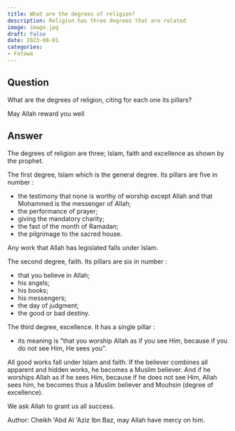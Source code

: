 ```yaml
---
title: What are the degrees of religion?
description: Religion has three degrees that are related
image: image.jpg
draft: False
date: 2023-08-01
categories:
- Fatawa
---
```


## Question

What are the degrees of religion, citing for each one its pillars?

May Allah reward you well

## Answer

The degrees of religion are three; Islam, faith and excellence as shown by the prophet.

The first degree, Islam which is the general degree. Its pillars are five in number :
- the testimony that none is worthy of worship except Allah and that Mohammed is the 
messenger of Allah;
- the performance of prayer;
- giving the mandatory charity;
- the fast of the month of Ramadan;
- the pilgrimage to the sacred house.

Any work that Allah has legislated falls under Islam.

The second degree, faith. Its pillars are six in number :
- that you believe in Allah;
- his angels;
- his books;
- his messengers;
- the day of judgment;
- the good or bad destiny.

The third degree, excellence. It has a single pillar :
- its meaning is "that you worship Allah as if you see Him, because if you do not see Him, 
He sees you".

All good works fall under Islam and faith. If the believer combines all apparent and
hidden works, he becomes a Muslim believer. And if he worships Allah as if he sees Him,
because if he does not see Him, Allah sees him, he becomes thus a Muslim believer and
Mouhsin (degree of excellence).

We ask Allah to grant us all success.

Author: Cheikh 'Abd Al 'Aziz Ibn Baz, may Allah have mercy on him.
